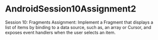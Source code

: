 # AndroidSession10Assignment2
Session 10: Fragments Assignment: Implement a Fragment that displays a list of items by binding to a data source, such as, an array or Cursor, and exposes event handlers when the user selects an item.
